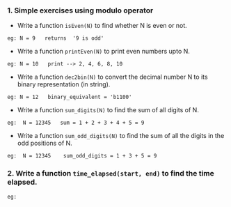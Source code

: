 ### 1. Simple exercises using modulo operator
- Write a function `isEven(N)` to find whether N is even or not.
```
eg: N = 9   returns  '9 is odd'
```
- Write a function `printEven(N)` to print even numbers upto N.
```
eg: N = 10   print --> 2, 4, 6, 8, 10
```
- Write a function `dec2bin(N)` to convert the decimal number N to its binary representation (in string).
```
eg: N = 12   binary_equivalent = 'b1100'
```
- Write a function `sum_digits(N)` to find the sum of all digits of N.
```
eg:  N = 12345   sum = 1 + 2 + 3 + 4 + 5 = 9
```
- Write a function `sum_odd_digits(N)` to find the sum of all the digits in the odd positions of N.
```
eg:  N = 12345    sum_odd_digits = 1 + 3 + 5 = 9
```
### 2. Write a function `time_elapsed(start, end)` to find the time elapsed.
```
eg: 
```

